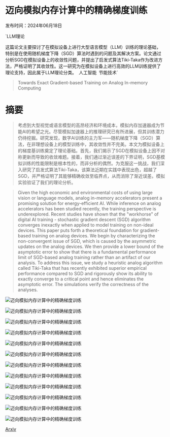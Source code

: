 # 迈向模拟内存计算中的精确梯度训练

发布时间：2024年06月18日

`LLM理论

这篇论文主要探讨了在模拟设备上进行大型语言模型（LLM）训练的理论基础，特别是在使用随机梯度下降（SGD）算法时遇到的问题及其解决方案。论文通过分析SGD在模拟设备上的收敛性问题，并提出了启发式算法Tiki-Taka作为改进方法，严格证明了其收敛性。这一研究为在模拟设备上进行高效的LLM训练提供了理论支持，因此属于LLM理论分类。` `人工智能` `节能技术`

> Towards Exact Gradient-based Training on Analog In-memory Computing

# 摘要

> 考虑到大型视觉或语言模型的高昂经济和环境成本，模拟内存加速器成为节能AI的希望之光。尽管模拟加速器上的推理研究已有所进展，但其训练潜力仍待挖掘。研究发现，数字AI训练的主力军——随机梯度下降（SGD）算法，在非理想设备上的模型训练中，其收敛性并不完美。本文为模拟设备上的梯度基训练奠定了理论基础。首先，我们揭示了SGD在模拟设备上因不对称更新而导致的收敛难题。接着，我们通过渐近误差的下界证明，SGD基模拟训练的性能限制是根本性的，而非分析的偶然。为克服这一挑战，我们深入研究了启发式算法Tiki-Taka，该算法近期在实践中表现出色，超越了SGD，并严格证明了其能够精确收敛至临界点，从而消除了渐近误差。模拟实验验证了我们的理论分析。

> Given the high economic and environmental costs of using large vision or language models, analog in-memory accelerators present a promising solution for energy-efficient AI. While inference on analog accelerators has been studied recently, the training perspective is underexplored. Recent studies have shown that the "workhorse" of digital AI training - stochastic gradient descent (SGD) algorithm converges inexactly when applied to model training on non-ideal devices. This paper puts forth a theoretical foundation for gradient-based training on analog devices. We begin by characterizing the non-convergent issue of SGD, which is caused by the asymmetric updates on the analog devices. We then provide a lower bound of the asymptotic error to show that there is a fundamental performance limit of SGD-based analog training rather than an artifact of our analysis. To address this issue, we study a heuristic analog algorithm called Tiki-Taka that has recently exhibited superior empirical performance compared to SGD and rigorously show its ability to exactly converge to a critical point and hence eliminates the asymptotic error. The simulations verify the correctness of the analyses.

![迈向模拟内存计算中的精确梯度训练](../../../paper_images/2406.12774/x1.png)

![迈向模拟内存计算中的精确梯度训练](../../../paper_images/2406.12774/x2.png)

![迈向模拟内存计算中的精确梯度训练](../../../paper_images/2406.12774/x3.png)

![迈向模拟内存计算中的精确梯度训练](../../../paper_images/2406.12774/x4.png)

![迈向模拟内存计算中的精确梯度训练](../../../paper_images/2406.12774/x5.png)

![迈向模拟内存计算中的精确梯度训练](../../../paper_images/2406.12774/x6.png)

![迈向模拟内存计算中的精确梯度训练](../../../paper_images/2406.12774/x7.png)

![迈向模拟内存计算中的精确梯度训练](../../../paper_images/2406.12774/x8.png)

![迈向模拟内存计算中的精确梯度训练](../../../paper_images/2406.12774/x9.png)

![迈向模拟内存计算中的精确梯度训练](../../../paper_images/2406.12774/x10.png)

![迈向模拟内存计算中的精确梯度训练](../../../paper_images/2406.12774/x11.png)

![迈向模拟内存计算中的精确梯度训练](../../../paper_images/2406.12774/x12.png)

[Arxiv](https://arxiv.org/abs/2406.12774)